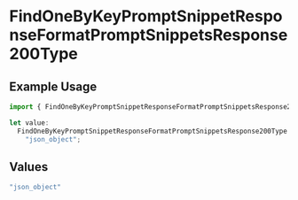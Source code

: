 # FindOneByKeyPromptSnippetResponseFormatPromptSnippetsResponse200Type

## Example Usage

```typescript
import { FindOneByKeyPromptSnippetResponseFormatPromptSnippetsResponse200Type } from "@orq-ai/node/models/operations";

let value:
  FindOneByKeyPromptSnippetResponseFormatPromptSnippetsResponse200Type =
    "json_object";
```

## Values

```typescript
"json_object"
```